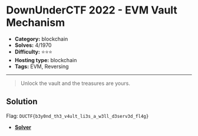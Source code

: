# DownUnderCTF 2022 - EVM Vault Mechanism

- **Category:** blockchain
- **Solves:** 4/1970
- **Difficulty:** ⭐️⭐️⭐️
- **Hosting type:** blockchain
- **Tags:** EVM, Reversing

---

> Unlock the vault and the treasures are yours.




## Solution

Flag: `DUCTF{b3y0nd_th3_v4ult_li3s_a_w3ll_d3serv3d_fl4g}`


- [**Solver**](./solve/solv.py)




